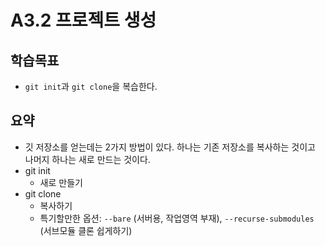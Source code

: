 # A3.2 프로젝트 생성

## 학습목표
- `git init`과 `git clone`을 복습한다.

## 요약
- 깃 저장소를 얻는데는 2가지 방법이 있다. 하나는 기존 저장소를 복사하는 것이고 나머지 하나는 새로 만드는 것이다.
- git init
   - 새로 만들기
- git clone
   - 복사하기
   - 특기할만한 옵션: `--bare` (서버용, 작업영역 부재), `--recurse-submodules` (서브모듈 클론 쉽게하기)
